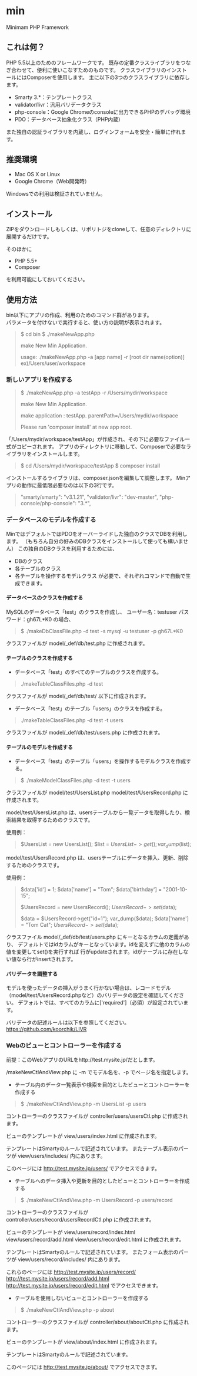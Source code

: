 # min
Minimam PHP Framework

## これは何？
PHP 5.5以上のためのフレームワークです。
既存の定番クラスライブラリをつなぎ合わせて、便利に使いこなすためのものです。
クラスライブラリのインストールにはComposerを使用します。
主に以下の3つのクラスライブラリに依存します。
* Smarty 3.*：テンプレートクラス
* validator/livr：汎用バリデータクラス
* php-console：Google Chromeのconsoleに出力できるPHPのデバッグ環境
* PDO：データベース抽象化クラス（PHP内蔵）

また独自の認証ライブラリを内蔵し、ログインフォームを安全・簡単に作れます。

## 推奨環境

* Mac OS X or Linux
* Google Chrome（Web開発時）

Windowsでの利用は検証されていません。

## インストール

ZIPをダウンロードしもしくは、リポリトジをcloneして、任意のディレクトリに展開するだけです。

そのほかに

* PHP 5.5+
* Composer

を利用可能にしておいてください。

## 使用方法

bin以下にアプリの作成、利用のためのコマンド群があります。    
パラメータを付けないで実行すると、使い方の説明が表示されます。

>$ cd bin
>$ ./makeNewApp.php
>
>make New Min Application.
>
>usage: ./makeNewApp.php
> -a [app name]
> -r [root dir name(option)] ex)/Users/user/workspace
>


### 新しいアプリを作成する
> $ ./makeNewApp.php -a testApp -r /Users/mydir/workspace
>
>make New Min Application.
>
>make application : testApp.
>parentPath=/Users/mydir/workspace
>
>
>Please run 'composer install' at new app root.
>

「/Users/mydir/workspace/testApp」が作成され、その下に必要なファイル一式がコピーされます。
アプリのディレクトリに移動して、Composerで必要なライブラリをインストールします。

>$ cd /Users/mydir/workspace/testApp
>$ composer install

インストールするライブラリは、composer.jsonを編集して調整します。
Minアプリの動作に最低限必要なのは以下の3行です。
>"smarty/smarty": "v3.1.21",
>"validator/livr": "dev-master",
>"php-console/php-console": "3.*",

### データベースのモデルを作成する

MinではデフォルトではPDOをオーバーライドした独自のクラスでDBを利用します。
（もちろん自分の好みのDBクラスをインストールして使っても構いません）
この独自のDBクラスを利用するためには、
* DBのクラス
* 各テーブルのクラス
* 各テーブルを操作するモデルクラス
が必要で、それぞれコマンドで自動で生成できます。

#### データベースのクラスを作成する

MySQLのデータベース「test」のクラスを作成し、
ユーザー名：testuser
パスワード：gh67L*K0
の場合、

>$ ./makeDbClassFile.php -d test -s mysql -u testuser -p gh67L*K0

クラスファイルが model/_def/db/test.php に作成されます。

#### テーブルのクラスを作成する

* データベース「test」のすべてのテーブルのクラスを作成する。

> ./makeTableClassFiles.php -d test

クラスファイルが model/_def/db/test/ 以下に作成されます。


* データベース「test」のテーブル「users」のクラスを作成する。

> ./makeTableClassFiles.php -d test -t users

クラスファイルが model/_def/db/test/users.php に作成されます。

#### テーブルのモデルを作成する

* データベース「test」のテーブル「users」を操作するモデルクラスを作成する。

>$ ./makeModelClassFiles.php -d test -t users


クラスファイルが 
model/test/UsersList.php
model/test/UsersRecord.php
に作成されます。

model/test/UsersList.php は、usersテーブルから一覧データを取得したり、検索結果を取得するためのクラスです。

使用例：
>$UsersList = new UsersList();
>$list = $UsersList->get();
>var_dump($list);

model/test/UsersRecord.php は、usersテーブルにデータを挿入、更新、削除するためのクラスです。

使用例：
>$data['id'] = 1;
>$data['name'] = "Tom";
>$data['birthday'] = "2001-10-15";
>
>$UsersRecord = new UsersRecord();
>$UsersRecord->set($data);
>
>$data = $UsersRecord->get("id=1");
>var_dump($data);
>$data['name'] = "Tom Cat";
>$UsersRecord->set($data);

クラスファイル model/_def/db/test/users.php にキーとなるカラムの定義があり、
デフォルトではidカラムがキーとなっています。idを変えずに他のカラムの値を変更してset()を実行すれば
行がupdateされます。idがテーブルに存在しない値なら行がinsertされます。

#### バリデータを調整する

モデルを使ったデータの挿入がうまく行かない場合は、レコードモデル（model/test/UsersRecord.phpなど）のバリデータの設定を確認してください。
デフォルトでは、すべてのカラムに['required']（必須）が設定されています。

バリデータの記述ルールは以下を参照してください。
https://github.com/koorchik/LIVR


### Webのビューとコントローラーを作成する

前提：このWebアプリのURLをhttp://test.mysite.jp/だとします。

/makeNewCtlAndView.php に -m でモデル名を、-p でページ名を指定します。


* テーブル内のデータ一覧表示や検索を目的としたビューとコントローラーを作成する

>$ ./makeNewCtlAndView.php -m UsersList -p users

コントローラーのクラスファイルが
controller/users/usersCtl.php
に作成されます。

ビューのテンプレートが
view/users/index.html
に作成されます。

テンプレートはSmartyのルールで記述されています。
またテーブル表示のパーツが view/users/includes/ 内にあります。

このページには
http://test.mysite.jp/users/
でアクセスできます。


* テーブルへのデータ挿入や更新を目的としたビューとコントローラーを作成する

>$ ./makeNewCtlAndView.php -m UsersRecord -p users/record

コントローラーのクラスファイルが
controller/users/record/usersRecordCtl.php
に作成されます。

ビューのテンプレートが
view/users/record/index.html
view/users/record/add.html
view/users/record/edit.html
に作成されます。

テンプレートはSmartyのルールで記述されています。
またフォーム表示のパーツが view/users/record/includes/ 内にあります。

これらのページには
http://test.mysite.jp/users/record/
http://test.mysite.jp/users/record/add.html
http://test.mysite.jp/users/record/edit.html
でアクセスできます。

* テーブルを使用しないビューとコントローラーを作成する

>$ ./makeNewCtlAndView.php -p about

コントローラーのクラスファイルが
controller/about/aboutCtl.php
に作成されます。

ビューのテンプレートが
view/about/index.html
に作成されます。

テンプレートはSmartyのルールで記述されています。

このページには
http://test.mysite.jp/about/
でアクセスできます。





